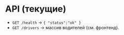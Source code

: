 # API (текущие)
- `GET /health` → `{ "status":"ok" }`
- `GET /drivers` → массив водителей (см. фронтенд).
